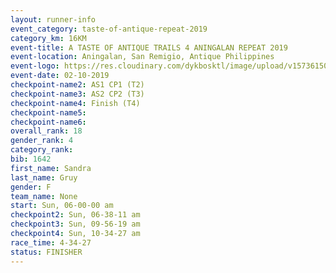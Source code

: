 ```yaml
---
layout: runner-info 
event_category: taste-of-antique-repeat-2019 
category_km: 16KM 
event-title: A TASTE OF ANTIQUE TRAILS 4 ANINGALAN REPEAT 2019 
event-location: Aningalan, San Remigio, Antique Philippines 
event-logo: https://res.cloudinary.com/dykbosktl/image/upload/v1573615080/Logo/2019_A_TASTE_OF_ANTIQUE_TRAILS_4_ANINGALAN_REPEAT_qfwa6u.jpg
event-date: 02-10-2019 
checkpoint-name2: AS1 CP1 (T2) 
checkpoint-name3: AS2 CP2 (T3) 
checkpoint-name4: Finish (T4) 
checkpoint-name5: 
checkpoint-name6: 
overall_rank: 18
gender_rank: 4
category_rank: 
bib: 1642
first_name: Sandra
last_name: Gruy
gender: F
team_name: None
start: Sun, 06-00-00 am
checkpoint2: Sun, 06-38-11 am
checkpoint3: Sun, 09-56-19 am
checkpoint4: Sun, 10-34-27 am
race_time: 4-34-27
status: FINISHER
---
```

